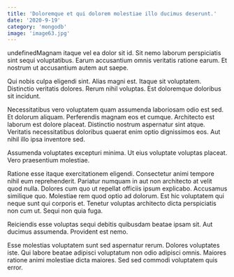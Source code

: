 ```yaml
---
title: 'Doloremque et qui dolorem molestiae illo ducimus deserunt.'
date: '2020-9-19'
category: 'mongodb'
image: 'image63.jpg'
---
```


undefinedMagnam itaque vel ea dolor sit id. Sit nemo laborum perspiciatis sint sequi voluptatibus. Earum accusantium omnis veritatis ratione earum. Et nostrum ut accusantium autem aut saepe.
 Qui nobis culpa eligendi sint. Alias magni est. Itaque sit voluptatem. Distinctio veritatis dolores. Rerum nihil voluptas. Est doloremque doloribus sit incidunt.
 Necessitatibus vero voluptatem quam assumenda laboriosam odio est sed. Et dolorum aliquam. Perferendis magnam eos et cumque. Architecto est laborum est dolore placeat.
Distinctio nostrum aspernatur sint atque. Veritatis necessitatibus doloribus quaerat enim optio dignissimos eos. Aut nihil illo ipsa inventore sed.
 Assumenda voluptates excepturi minima. Ut eius voluptate voluptas placeat. Vero praesentium molestiae.
 Ratione esse itaque exercitationem eligendi. Consectetur animi tempore nihil eum reprehenderit. Pariatur numquam in aut non architecto at velit quod nulla. Dolores cum quo ut repellat officiis ipsum explicabo. Accusamus similique quo.
Molestiae rem quod optio ad dolorum. Est hic voluptatem qui neque sunt qui corporis et. Tenetur voluptas architecto dicta perspiciatis non cum ut. Sequi non quia fuga.
 Reiciendis esse voluptas sequi debitis quibusdam beatae ipsam sit. Aut ducimus assumenda. Provident est nemo.
 Esse molestias voluptatem sunt sed aspernatur rerum. Dolores voluptates iste. Qui labore beatae adipisci voluptatum non odio adipisci omnis. Maiores ratione animi molestiae dicta maiores. Sed sed commodi voluptatem quis error.

